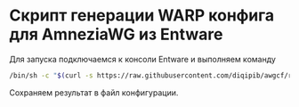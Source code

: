 # Скрипт генерации WARP конфига для AmneziaWG из Entware
Для запуска подключаемся к консоли Entware и выполняем команду
```bash
/bin/sh -c "$(curl -s https://raw.githubusercontent.com/diqipib/awgcf/refs/heads/main/awgcf.sh)"
```
Сохраняем результат в файл конфигурации.
